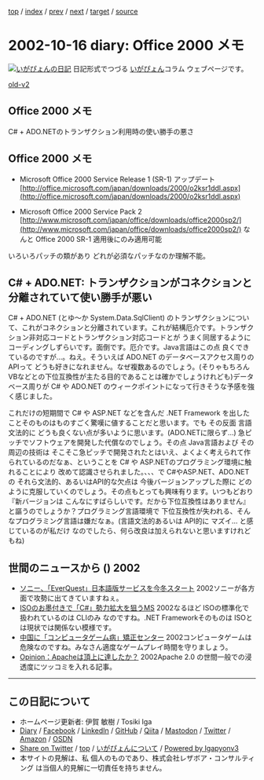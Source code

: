 [top](../index.html) 
 / [index](index.html) 
 / [prev](ig021015.html) 
 / [next](ig021017.html) 
 / [target](https://www.igapyon.jp/igapyon/diary/2002/ig021016.html) 
 / [source](https://github.com/igapyon/diary/blob/master/2002/ig021016.src.md) 

2002-10-16 diary: Office 2000 メモ
=====================================================================================================
[![いがぴょんの日記](https://www.igapyon.jp/igapyon/diary/images/iga200306s.jpg "いがぴょん")](https://www.igapyon.jp/igapyon/diary/memo/memoigapyon.html) 日記形式でつづる [いがぴょん](https://www.igapyon.jp/igapyon/diary/memo/memoigapyon.html)コラム ウェブページです。

[old-v2](ig021016-orig.html)

## Office 2000 メモ

C# + ADO.NETのトランザクション利用時の使い勝手の悪さ


## Office 2000 メモ

* Microsoft Office 2000 Service Release 1 (SR-1) アップデート
  [http://office.microsoft.com/japan/downloads/2000/o2ksr1ddl.aspx](http://office.microsoft.com/japan/downloads/2000/o2ksr1ddl.aspx)
  
* Microsoft Office 2000 Service Pack 2
  [http://www.microsoft.com/japan/office/downloads/office2000sp2/](http://www.microsoft.com/japan/office/downloads/office2000sp2/)
  なんと Office 2000 SR-1 適用後にのみ適用可能

いろいろパッチの類があり どれが必須なパッチなのか理解不能。

## C# + ADO.NET: トランザクションがコネクションと分離されていて使い勝手が悪い

C# + ADO.NET (とゆ～か System.Data.SqlClient) のトランザクションについて、これがコネクションと分離されています。これが結構厄介です。トランザクション非対応コードとトランザクション対応コードとが うまく同居するように コーディングしずらいです。面倒です。厄介です。Java言語はこの点 良くできているのですが…。ねえ。そういえば ADO.NET のデータベースアクセス周りのAPIって どうも好きになれません。なぜ複数あるのでしょう。(そりゃもちろん
VBなどとの下位互換性が主たる目的であることは確かでしょうけれども)データベース周りが C# や ADO.NET のウィークポイントになって行きそうな予感を強く感じました。

これだけの短期間で C# や ASP.NET などを含んだ .NET Framework を出したことそのものはものすごく驚嘆に値することだと思います。でも その反面 言語文法的に どうも良くない点が多いように思います。(ADO.NETに限らず…) 急ピッチでソフトウェアを開発した代償なのでしょう。その点 Java言語および その周辺の技術は そこそこ急ピッチで開発されたとはいえ、よくよく考えられて作られているのだなぁ、ということを
C# や ASP.NETのプログラミング環境に触れることにより 改めて認識させられました。、、、で C#やASP.NET、ADO.NETの それら文法的、あるいはAPI的な欠点は 今後バージョンアップした際に どのように克服していくのでしょう。その点もとっても興味有ります。いつもどおり『新バージョンは こんなにすばらしいです。だから下位互換性はありません』と謳うのでしょうか？プログラミング言語環境で 下位互換性が失われる、そんなプログラミング言語は嫌だなぁ。(言語文法的あるいは API的に マズイ… と感じているのが私だけ なのでしたら、何ら改良は加えられないと思いますけれどもね)

## 世間のニュースから () 2002

* [ソニー、「EverQuest」日本語版サービスを今冬スタート](http://www.zdnet.co.jp/news/0210/15/njbt_04.html)  2002ソニーが各方面で攻勢に出てきていますねぇ。
* [ISOのお墨付きで「C#」勢力拡大を狙うMS](http://www.zdnet.co.jp/news/0210/15/ne00_csharp.html)  2002なるほど ISOの標準化で扱われているのは CLIのみ なのですね。.NET Frameworkそのものは ISOとは現状では関係ない模様です。
* [中国に「コンピュータゲーム病」矯正センター](http://www.zdnet.co.jp/news/0210/15/njbt_12.html)  2002コンピュータゲームは危険なのですね。みなさん適度なゲームプレイ時間を守りましょう。
* [Opinion：Apacheは頂上に達したか？](http://www.zdnet.co.jp/enterprise/0210/15/op02.html)  2002Apache 2.0 の世間一般での浸透度にツッコミを入れる記事。


----------------------------------------------------------------------------------------------------

## この日記について

* ホームページ更新者: 伊賀 敏樹 / Tosiki Iga
* [Diary](https://www.igapyon.jp/igapyon/diary/) / [Facebook](https://www.facebook.com/igapyon) / [LinkedIn](https://www.linkedin.com/in/toshikiiga) / [GitHub](https://github.com/igapyon) / [Qiita](https://qiita.com/igapyon) / [Mastodon](https://social.vivaldi.net/@igapyon) / [Twitter](https://twitter.com/ToshikiIga) / [Amazon](https://www.amazon.co.jp/%E4%BC%8A%E8%B3%80-%E6%95%8F%E6%A8%B9/e/B004LTQWCQ) / [OSDN](https://ja.osdn.net/users/iga/)
* [Share on Twitter](https://twitter.com/intent/tweet?hashtags=igapyon%2Cdiary%2C%E3%81%84%E3%81%8C%E3%81%B4%E3%82%87%E3%82%93&text=Office+2000+%E3%83%A1%E3%83%A2&url=https%3A%2F%2Fwww.igapyon.jp%2Figapyon%2Fdiary%2F2002%2Fig021016.html) / [top](../index.html) / [いがぴょんについて](https://www.igapyon.jp/igapyon/diary/memo/memoigapyon.html) / [Powered by Igapyonv3](https://github.com/igapyon/igapyonv3)
* 本サイトの見解は、私 個人のものであり、株式会社レザボア・コンサルティング は当個人的見解に一切責任を持ちません。 
